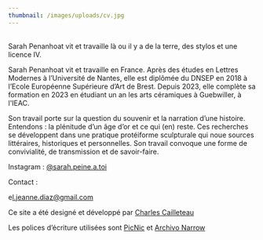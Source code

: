 ```yaml
---
thumbnail: /images/uploads/cv.jpg
---
```

\
Sarah Penanhoat vit et travaille là ou il y a de la terre, des stylos et une licence IV.

Sarah Penanhoat vit et travaille en France. Après des études en Lettres Modernes à l’Université de Nantes, elle est diplômée du DNSEP en 2018 à l’Ecole Européenne Supérieure d’Art de Brest. Depuis 2023, elle complète sa formation en 2023 en étudiant un an les arts céramiques à Guebwiller, à l'IEAC.

Son travail porte sur la question du souvenir et la narration d’une histoire. Entendons : la plénitude d’un âge d’or et ce qui (en) reste. Ces recherches se développent dans une pratique protéiforme sculpturale qui noue sources littéraires, historiques et personnelles. Son travail convoque une forme de convivialité, de transmission et de savoir-faire. 



Instagram : [@sarah.peine.a.toi](https://www.instagram.com/sarah.peine.a.toi/)

C﻿ontact :

e﻿l.jeanne.diaz@gmail.com





Ce site a été designé et développé par [Charles Cailleteau](https://achtaitaipai.com/)

Les polices d’écriture utilisées sont [PicNic](https://velvetyne.fr/) et [Archivo Narrow](https://fonts.google.com/specimen/Archivo+Narrow)